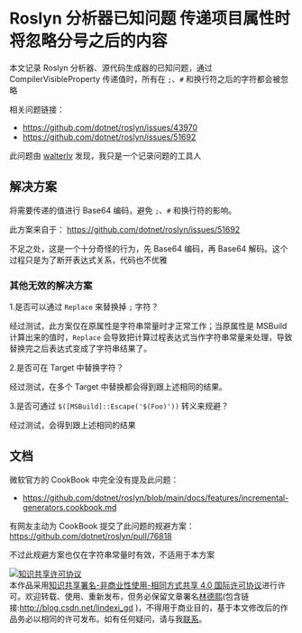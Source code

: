 
# Roslyn 分析器已知问题 传递项目属性时将忽略分号之后的内容

本文记录 Roslyn 分析器、源代码生成器的已知问题，通过CompilerVisibleProperty 传递值时，所有在 `;`、`#` 和换行符之后的字符都会被忽略

<!--more-->


<!-- 发布 -->
<!-- 博客 -->

相关问题链接：

- <https://github.com/dotnet/roslyn/issues/43970>
- <https://github.com/dotnet/roslyn/issues/51692>

此问题由 [walterlv](https://github.com/walterlv) 发现，我只是一个记录问题的工具人

## 解决方案

将需要传递的值进行 Base64 编码，避免 `;`、`#` 和换行符的影响。

此方案来自于： <https://github.com/dotnet/roslyn/issues/51692>

不足之处，这是一个十分奇怪的行为，先 Base64 编码，再 Base64 解码。这个过程只是为了断开表达式关系，代码也不优雅

### 其他无效的解决方案

1.是否可以通过 `Replace` 来替换掉 `;` 字符？

经过测试，此方案仅在原属性是字符串常量时才正常工作；当原属性是 MSBuild 计算出来的值时，`Replace` 会导致把计算过程表达式当作字符串常量来处理，导致替换完之后表达式变成了字符串结果了。

2.是否可在 Target 中替换字符？

经过测试，在多个 Target 中替换都会得到跟上述相同的结果。

3.是否可通过 `$([MSBuild]::Escape('$(Foo)'))` 转义来规避？

经过测试，会得到跟上述相同的结果

## 文档

微软官方的 CookBook 中完全没有提及此问题：

- <https://github.com/dotnet/roslyn/blob/main/docs/features/incremental-generators.cookbook.md>

有网友主动为 CookBook 提交了此问题的规避方案： <https://github.com/dotnet/roslyn/pull/76818>

不过此规避方案也仅在字符串常量时有效，不适用于本方案




<a rel="license" href="http://creativecommons.org/licenses/by-nc-sa/4.0/"><img alt="知识共享许可协议" style="border-width:0" src="https://licensebuttons.net/l/by-nc-sa/4.0/88x31.png" /></a><br />本作品采用<a rel="license" href="http://creativecommons.org/licenses/by-nc-sa/4.0/">知识共享署名-非商业性使用-相同方式共享 4.0 国际许可协议</a>进行许可。欢迎转载、使用、重新发布，但务必保留文章署名[林德熙](http://blog.csdn.net/lindexi_gd)(包含链接:http://blog.csdn.net/lindexi_gd )，不得用于商业目的，基于本文修改后的作品务必以相同的许可发布。如有任何疑问，请与我[联系](mailto:lindexi_gd@163.com)。